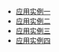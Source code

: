 * [应用实例一](http://shama.github.io/voxel-drone/)
* [应用实例二](https://paperplanes.world/)
* [应用实例三](http://troffmo5.github.io/voxel-oculus/)
* [应用实例四](http://shama.github.io/voxel-snow/)
